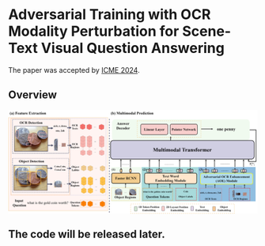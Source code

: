 # Adversarial Training with OCR Modality Perturbation for Scene-Text Visual Question Answering
The paper was accepted by [ICME 2024](https://2024.ieeeicme.org/).

## Overview
<img src="imgs/process_main.png" align="middle" width="700"/> 

## The code will be released later.
